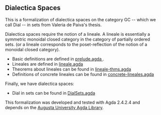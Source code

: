 Dialectica Spaces
-----------------

This is a formalization of dialectica spaces on the category GC --
which we call Dial -- in sets from Valeria de Paiva's thesis.

Dialectica spaces require the notion of a lineale. A lineale is
essentially a symmetric monoidal closed category in the category of
partially ordered sets. (or a lineale corresponds to the
poset-reflection of the notion of a monoidal closed category).

- Basic definitions are defined in [ prelude.agda ]( prelude.agda ).
- Lineales are defined in [lineale.agda](lineale.agda)
- Theorems about lineales can be found in [lineale-thms.agda](lineale-thms.agda)
- Definitions of concrete lineales can be found in [concrete-lineales.agda](concrete-lineales.agda)

Finally, we have dialectica spaces:

- Dial in sets can be found in [DialSets.agda](DialSets.agda)

This formalization was developed and tested with Agda 2.4.2.4 and
depends on the [Augusta University Agda Library](https://github.com/heades/AUGL).